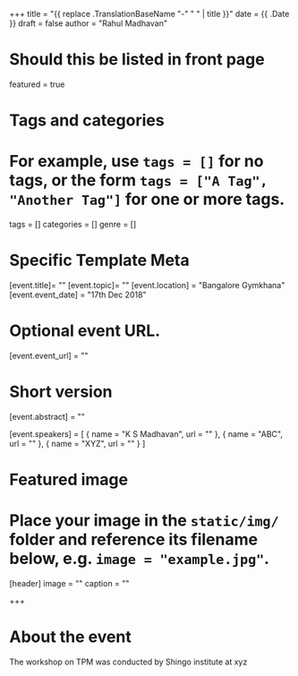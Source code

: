 +++
title = "{{ replace .TranslationBaseName "-" " " | title }}"
date = {{ .Date }}
draft = false
author = "Rahul Madhavan"

# Should this be listed in front page
featured = true

# Tags and categories
# For example, use `tags = []` for no tags, or the form `tags = ["A Tag", "Another Tag"]` for one or more tags.
tags = []
categories = []
genre = []
# Specific Template Meta
[event.title]= ""
[event.topic]= ""
[event.location] = "Bangalore Gymkhana"
[event.event_date] = "17th Dec 2018"

# Optional event URL.
[event.event_url] = ""

# Short version
[event.abstract] = ""


[event.speakers] = [ { name = "K S Madhavan", url = "" }, { name = "ABC", url = "" }, { name = "XYZ", url = "" } ]


# Featured image
# Place your image in the `static/img/` folder and reference its filename below, e.g. `image = "example.jpg"`.
[header]
image = ""
caption = ""

+++

# About the event

The workshop on TPM was conducted by Shingo institute at xyz